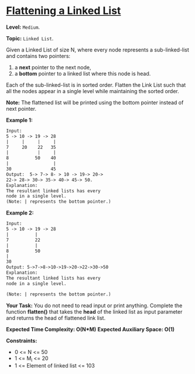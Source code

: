 # [Flattening a Linked List](https://practice.geeksforgeeks.org/problems/flattening-a-linked-list/1)

**Level:** `Medium`.

**Topic:** `Linked List`.

Given a Linked List of size N, where every node represents a sub-linked-list and contains two pointers:

1. a **next** pointer to the next node,
2. a **bottom** pointer to a linked list where this node is head.

Each of the sub-linked-list is in sorted order.
Flatten the Link List such that all the nodes appear in a single level while maintaining the sorted order.

**Note:** The flattened list will be printed using the bottom pointer instead of next pointer.

**Example 1:**

```txt
Input:
5 -> 10 -> 19 -> 28
|     |     |     |
7     20    22   35
|           |     |
8          50    40
|                 |
30               45
Output:  5-> 7-> 8- > 10 -> 19-> 20->
22-> 28-> 30-> 35-> 40-> 45-> 50.
Explanation:
The resultant linked lists has every
node in a single level.
(Note: | represents the bottom pointer.)
```

**Example 2:**

```txt
Input:
5 -> 10 -> 19 -> 28
|          |
7          22
|          |
8          50
|
30
Output: 5->7->8->10->19->20->22->30->50
Explanation:
The resultant linked lists has every
node in a single level.

(Note: | represents the bottom pointer.)
```

**Your Task:**
You do not need to read input or print anything. Complete the function **flatten()** that takes the **head** of the linked list as input parameter and returns the head of flattened link list.

**Expected Time Complexity: O(N\*M)**
**Expected Auxiliary Space: O(1)**

**Constraints:**

- 0 <= N <= 50
- 1 <= M<sub>i</sub> <= 20
- 1 <= Element of linked list <= 103
